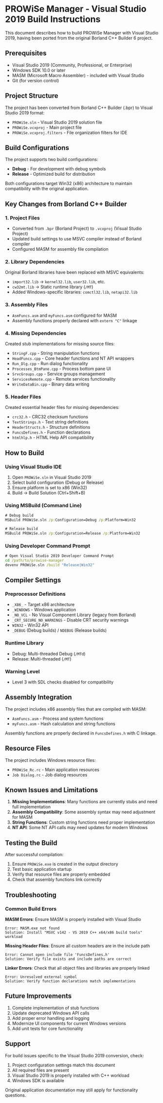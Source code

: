 # PROWiSe Manager - Visual Studio 2019 Build Instructions

This document describes how to build PROWiSe Manager with Visual Studio 2019, having been ported from the original Borland C++ Builder 6 project.

## Prerequisites

- Visual Studio 2019 (Community, Professional, or Enterprise)
- Windows SDK 10.0 or later
- MASM (Microsoft Macro Assembler) - included with Visual Studio
- Git (for version control)

## Project Structure

The project has been converted from Borland C++ Builder (.bpr) to Visual Studio 2019 format:

- `PROWiSe.sln` - Visual Studio 2019 solution file
- `PROWiSe.vcxproj` - Main project file
- `PROWiSe.vcxproj.filters` - File organization filters for IDE

## Build Configurations

The project supports two build configurations:
- **Debug** - For development with debug symbols
- **Release** - Optimized build for distribution

Both configurations target Win32 (x86) architecture to maintain compatibility with the original application.

## Key Changes from Borland C++ Builder

### 1. Project Files
- Converted from `.bpr` (Borland Project) to `.vcxproj` (Visual Studio Project)
- Updated build settings to use MSVC compiler instead of Borland compiler
- Configured MASM for assembly file compilation

### 2. Library Dependencies
Original Borland libraries have been replaced with MSVC equivalents:
- `import32.lib` → `kernel32.lib`, `user32.lib`, etc.
- `cw32mt.lib` → Static runtime library (`/MT`)
- Added Windows-specific libraries: `comctl32.lib`, `netapi32.lib`

### 3. Assembly Files
- `AsmFuncs.asm` and `myFuncs.asm` configured for MASM
- Assembly functions properly declared with `extern "C"` linkage

### 4. Missing Dependencies
Created stub implementations for missing source files:
- `StringF.cpp` - String manipulation functions
- `HeadFuncs.cpp` - Core header functions and NT API wrappers
- `Run_Dlg.cpp` - Run dialog functionality
- `Processes_BtmPane.cpp` - Process bottom pane UI
- `SrvcGroups.cpp` - Service groups management
- `ServicesRemote.cpp` - Remote services functionality
- `WriteDataBin.cpp` - Binary data writing

### 5. Header Files
Created essential header files for missing dependencies:
- `crc32.h` - CRC32 checksum functions
- `TextStrings.h` - Text string definitions
- `HeaderStructs.h` - Structure definitions
- `FuncsDefines.h` - Function declarations
- `htmlhlp.h` - HTML Help API compatibility

## How to Build

### Using Visual Studio IDE
1. Open `PROWiSe.sln` in Visual Studio 2019
2. Select build configuration (Debug or Release)
3. Ensure platform is set to x86 (Win32)
4. Build → Build Solution (Ctrl+Shift+B)

### Using MSBuild (Command Line)
```cmd
# Debug build
MSBuild PROWiSe.sln /p:Configuration=Debug /p:Platform=Win32

# Release build  
MSBuild PROWiSe.sln /p:Configuration=Release /p:Platform=Win32
```

### Using Developer Command Prompt
```cmd
# Open Visual Studio 2019 Developer Command Prompt
cd /path/to/prowise-manager
devenv PROWiSe.sln /build "Release|Win32"
```

## Compiler Settings

### Preprocessor Definitions
- `_X86_` - Target x86 architecture
- `_WINDOWS` - Windows application
- `_NO_VCL` - No Visual Component Library (legacy from Borland)
- `_CRT_SECURE_NO_WARNINGS` - Disable CRT security warnings
- `WIN32` - Win32 API
- `_DEBUG` (Debug builds) / `NDEBUG` (Release builds)

### Runtime Library
- Debug: Multi-threaded Debug (`/MTd`)
- Release: Multi-threaded (`/MT`)

### Warning Level
- Level 3 with SDL checks disabled for compatibility

## Assembly Integration

The project includes x86 assembly files that are compiled with MASM:
- `AsmFuncs.asm` - Process and system functions
- `myFuncs.asm` - Hash calculation and string functions

Assembly functions are properly declared in `FuncsDefines.h` with C linkage.

## Resource Files

The project includes Windows resource files:
- `PROWiSe_Rc.rc` - Main application resources
- `Job Dialog.rc` - Job dialog resources

## Known Issues and Limitations

1. **Missing Implementations**: Many functions are currently stubs and need full implementation
2. **Assembly Compatibility**: Some assembly syntax may need adjustment for MASM
3. **String Functions**: Custom string functions need proper implementation
4. **NT API**: Some NT API calls may need updates for modern Windows

## Testing the Build

After successful compilation:
1. Ensure `PROWiSe.exe` is created in the output directory
2. Test basic application startup
3. Verify that resource files are properly embedded
4. Check that assembly functions link correctly

## Troubleshooting

### Common Build Errors

**MASM Errors**: Ensure MASM is properly installed with Visual Studio
```
Error: MASM.exe not found
Solution: Install "MSVC v142 - VS 2019 C++ x64/x86 build tools" workload
```

**Missing Header Files**: Ensure all custom headers are in the include path
```
Error: Cannot open include file 'FuncsDefines.h'
Solution: Verify file exists and include paths are correct
```

**Linker Errors**: Check that all object files and libraries are properly linked
```
Error: Unresolved external symbol
Solution: Verify function declarations match implementations
```

## Future Improvements

1. Complete implementation of stub functions
2. Update deprecated Windows API calls
3. Add proper error handling and logging
4. Modernize UI components for current Windows versions
5. Add unit tests for core functionality

## Support

For build issues specific to the Visual Studio 2019 conversion, check:
1. Project configuration settings match this document
2. All required files are present
3. Visual Studio 2019 is properly installed with C++ workload
4. Windows SDK is available

Original application documentation may still apply for functionality questions.